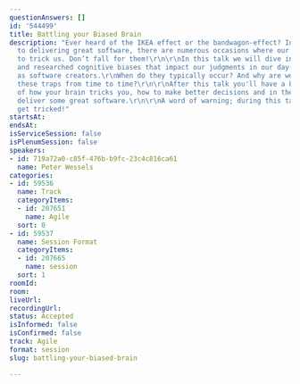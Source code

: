 ```yaml
---
questionAnswers: []
id: '544499'
title: Battling your Biased Brain
description: "Ever heard of the IKEA effect or the bandwagon-effect? In our efforts
  to delivering great software, there are numerous occasions where our brain tries
  to trick us. Don’t fall for them!\r\n\r\nIn this talk we will dive into some well-known
  and researched cognitive biases that impact our judgments in our day-to-day jobs
  as software creators.\r\nWhen do they typically occur? And why are we falling into
  these traps from time to time?\r\n\r\nAfter this talk you'll have a better understanding
  of how your brain tricks you, how to make better decisions and in the end how to
  deliver some great software.\r\n\r\nA word of warning; during this talk you may
  get tricked!"
startsAt: 
endsAt: 
isServiceSession: false
isPlenumSession: false
speakers:
- id: 719a72a0-c85f-476b-b9fc-23c4c816ca61
  name: Peter Wessels
categories:
- id: 59536
  name: Track
  categoryItems:
  - id: 207651
    name: Agile
  sort: 0
- id: 59537
  name: Session Format
  categoryItems:
  - id: 207665
    name: session
  sort: 1
roomId: 
room: 
liveUrl: 
recordingUrl: 
status: Accepted
isInformed: false
isConfirmed: false
track: Agile
format: session
slug: battling-your-biased-brain

---
```

